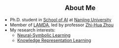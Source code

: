 <h2 align="center"> About Me </h2>

- Ph.D. student in [School of AI](https://ai.nju.edu.cn/) at [Nanjing University](https://www.nju.edu.cn/en/main.psp)
- Member of [LAMDA](http://www.lamda.nju.edu.cn/MainPage.ashx), led by professor [Zhi-Hua Zhou](http://www.lamda.nju.edu.cn/zhouzh/)
- My research interests: 
  - [Neural-Symbolic Learning](https://analyticsindiamag.com/what-is-neuro-symbolic-ai-and-why-are-researchers-gushing-over-it/)
  - [Knowledge Representation Learning](https://towardsdatascience.com/gentle-introduction-to-knowledge-representation-learning-1ee873830219)
